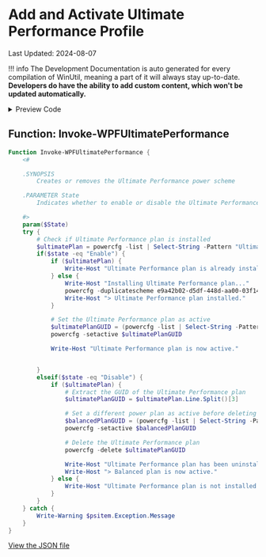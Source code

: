# Add and Activate Ultimate Performance Profile

Last Updated: 2024-08-07


!!! info
     The Development Documentation is auto generated for every compilation of WinUtil, meaning a part of it will always stay up-to-date. **Developers do have the ability to add custom content, which won't be updated automatically.**


<!-- BEGIN CUSTOM CONTENT -->

<!-- END CUSTOM CONTENT -->

<details>
<summary>Preview Code</summary>

```json
{
  "Content": "Add and Activate Ultimate Performance Profile",
  "category": "Performance Plans",
  "panel": "2",
  "Order": "a080_",
  "Type": "Button",
  "ButtonWidth": "300",
  "link": "https://christitustech.github.io/winutil/dev/tweaks/Performance-Plans/AddUltPerf"
}
```

</details>

## Function: Invoke-WPFUltimatePerformance

```powershell
Function Invoke-WPFUltimatePerformance {
    <#

    .SYNOPSIS
        Creates or removes the Ultimate Performance power scheme

    .PARAMETER State
        Indicates whether to enable or disable the Ultimate Performance power scheme

    #>
    param($State)
    try {
        # Check if Ultimate Performance plan is installed
        $ultimatePlan = powercfg -list | Select-String -Pattern "Ultimate Performance"
        if($state -eq "Enable") {
            if ($ultimatePlan) {
                Write-Host "Ultimate Performance plan is already installed."
            } else {
                Write-Host "Installing Ultimate Performance plan..."
                powercfg -duplicatescheme e9a42b02-d5df-448d-aa00-03f14749eb61
                Write-Host "> Ultimate Performance plan installed."
            }

            # Set the Ultimate Performance plan as active
            $ultimatePlanGUID = (powercfg -list | Select-String -Pattern "Ultimate Performance").Line.Split()[3]
            powercfg -setactive $ultimatePlanGUID

            Write-Host "Ultimate Performance plan is now active."


        }
        elseif($state -eq "Disable") {
            if ($ultimatePlan) {
                # Extract the GUID of the Ultimate Performance plan
                $ultimatePlanGUID = $ultimatePlan.Line.Split()[3]

                # Set a different power plan as active before deleting the Ultimate Performance plan
                $balancedPlanGUID = (powercfg -list | Select-String -Pattern "Balanced").Line.Split()[3]
                powercfg -setactive $balancedPlanGUID

                # Delete the Ultimate Performance plan
                powercfg -delete $ultimatePlanGUID

                Write-Host "Ultimate Performance plan has been uninstalled."
                Write-Host "> Balanced plan is now active."
            } else {
                Write-Host "Ultimate Performance plan is not installed."
            }
        }
    } catch {
        Write-Warning $psitem.Exception.Message
    }
}

```


<!-- BEGIN SECOND CUSTOM CONTENT -->

<!-- END SECOND CUSTOM CONTENT -->


[View the JSON file](https://github.com/ChrisTitusTech/winutil/tree/main/config/tweaks.json)


